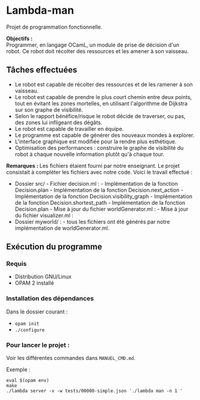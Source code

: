 # Lambda-man

Projet de programmation fonctionnelle.  

**Objectifs :**   
Programmer, en langage OCamL, un module de prise de décision d'un robot. Ce robot doit récolter des ressources et les amener à son vaisseau.

## Tâches effectuées

- Le robot est capable de récolter des ressources et de les ramener à son vaisseau.
- Le robot est capable de prendre le plus court chemin entre deux points, tout en évitant les zones mortelles, en utilisant l'algorithme de Dijkstra sur son graphe de visibilité.
- Selon le rapport bénéfice/risque le robot décide de traverser, ou pas, des zones lui infligeant des dégâts.
- Le robot est capable de travailler en équipe.
- Le programme est capable de générer des nouveaux mondes à explorer.
- L'interface graphique est modifiée pour la rendre plus esthétique.
- Optimisation des performances : construire le graphe de visibilité du robot à chaque nouvelle information plutôt qu'à chaque tour.

**Remarques :**
Les fichiers étaient fourni par notre enseignant. Le projet consistait à compléter les fichiers avec notre code. Voici le travail effectué :
- Dossier src/
      - Fichier decision.ml :
            - Implémentation de la fonction Decision.plan
            - Implémentation de la fonction Decision.next_action
            - Implémentation de la fonction Decision.visibility_graph
            - Implémentation de la fonction Decision.shortest_path
            - Implémentation de la fonction Decision.plan
      - Mise à jour du fichier worldGenerator.ml :
      - Mise à jour du fichier visualizer.ml :
- Dossier myworld/ :
      - tous les fichiers ont été générés par notre implémentation de worldGenerator.ml.

## Exécution du programme

### Requis

- Distribution GNU/Linux
- OPAM 2 installé

### Installation des dépendances
Dans le dossier courant :
- `opam init`
- `./configure`

### Pour lancer le projet :

Voir les différentes commandes dans `MANUEL_CMD.md`.  

Exemple :  

```
eval $(opam env)
make
./lambda server -v -w tests/00000-simple.json './lambda man -n 1 '
```
